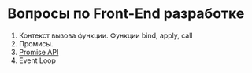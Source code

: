 # Вопросы по Front-End разработке

1. Контекст вызова функции. Функции bind, apply, call
2. Промисы.
3. [Promise API](docs/promise-api.md)
4. Event Loop
